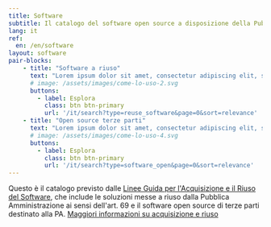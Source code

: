 ```yaml
---
title: Software
subtitle: Il catalogo del software open source a disposizione della Pubblica Amministrazione.
lang: it
ref:
  en: /en/software
layout: software
pair-blocks:
    - title: "Software a riuso"
      text: "Lorem ipsum dolor sit amet, consectetur adipiscing elit, sed do eiusmod tempor incididunt ut labore."
      # image: /assets/images/come-lo-uso-2.svg
      buttons:
        - label: Esplora
          class: btn btn-primary
          url: '/it/search?type=reuse_software&page=0&sort=relevance'
    - title: "Open source terze parti"
      text: "Lorem ipsum dolor sit amet, consectetur adipiscing elit, sed do eiusmod tempor incididunt ut labore."
      # image: /assets/images/come-lo-uso-4.svg
      buttons:
        - label: Esplora
          class: btn btn-primary
          url: '/it/search?type=software_open&page=0&sort=relevance'
---
```


Questo è il catalogo previsto dalle [Linee Guida per l'Acquisizione e il Riuso del Software](/it/riuso), che include le soluzioni messe a riuso dalla Pubblica Amministrazione ai sensi dell'art. 69 e il software open source di terze parti destinato alla PA. 
<a href="/it/riuso" class="btn btn-outline-primary mr-10 ml-auto mt-3">Maggiori informazioni su acquisizione e riuso</a>
